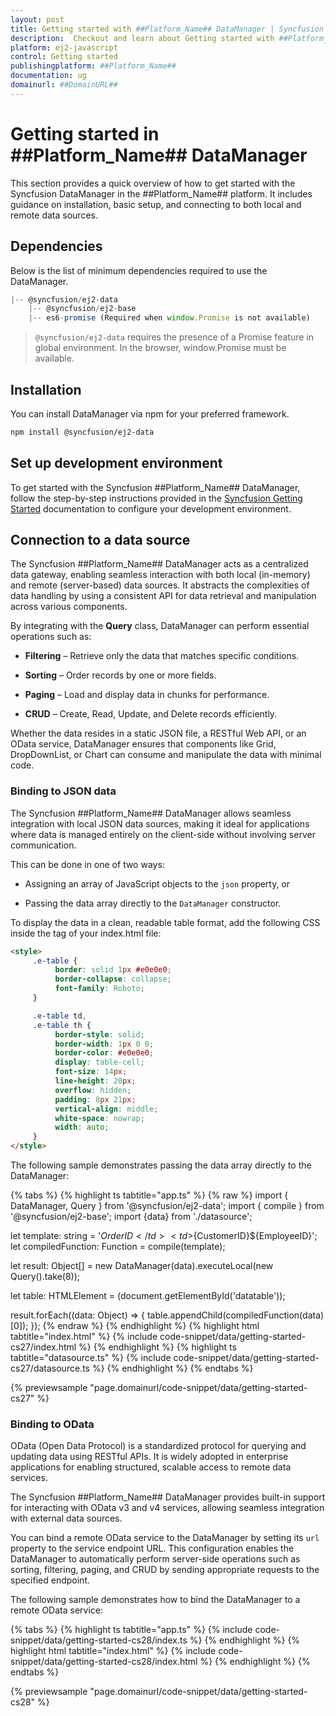 ```yaml
---
layout: post
title: Getting started with ##Platform_Name## DataManager | Syncfusion
description:  Checkout and learn about Getting started with ##Platform_Name## DataManager of Syncfusion Essential JS 2 and more details.
platform: ej2-javascript
control: Getting started 
publishingplatform: ##Platform_Name##
documentation: ug
domainurl: ##DomainURL##
---
```


# Getting started in ##Platform_Name## DataManager

This section provides a quick overview of how to get started with the Syncfusion DataManager in the ##Platform_Name## platform. It includes guidance on installation, basic setup, and connecting to both local and remote data sources.

## Dependencies

Below is the list of minimum dependencies required to use the DataManager.

```javascript
|-- @syncfusion/ej2-data
    |-- @syncfusion/ej2-base
    |-- es6-promise (Required when window.Promise is not available)
```

> `@syncfusion/ej2-data` requires the presence of a Promise feature in global environment. In the browser, window.Promise must be available.

## Installation

You can install DataManager via npm for your preferred framework.

```bash
npm install @syncfusion/ej2-data

```

## Set up development environment

To get started with the Syncfusion ##Platform_Name## DataManager, follow the step-by-step instructions provided in the [Syncfusion Getting Started](https://ej2.syncfusion.com/documentation/getting-started/quick-start) documentation to configure your development environment.

## Connection to a data source

The Syncfusion ##Platform_Name## DataManager acts as a centralized data gateway, enabling seamless interaction with both local (in-memory) and remote (server-based) data sources. It abstracts the complexities of data handling by using a consistent API for data retrieval and manipulation across various components.

By integrating with the **Query** class, DataManager can perform essential operations such as:

* **Filtering** – Retrieve only the data that matches specific conditions.

* **Sorting** – Order records by one or more fields.

* **Paging** – Load and display data in chunks for performance.

* **CRUD** – Create, Read, Update, and Delete records efficiently.

Whether the data resides in a static JSON file, a RESTful Web API, or an OData service, DataManager ensures that components like Grid, DropDownList, or Chart can consume and manipulate the data with minimal code.

### Binding to JSON data

The Syncfusion ##Platform_Name## DataManager allows seamless integration with local JSON data sources, making it ideal for applications where data is managed entirely on the client-side without involving server communication.

This can be done in one of two ways:

* Assigning an array of JavaScript objects to the `json` property, or

* Passing the data array directly to the `DataManager` constructor.

To display the data in a clean, readable table format, add the following CSS inside the <head> tag of your index.html file:

```html
<style>
     .e-table {
          border: solid 1px #e0e0e0;
          border-collapse: collapse;
          font-family: Roboto;
     }

     .e-table td,
     .e-table th {
          border-style: solid;
          border-width: 1px 0 0;
          border-color: #e0e0e0;
          display: table-cell;
          font-size: 14px;
          line-height: 20px;
          overflow: hidden;
          padding: 8px 21px;
          vertical-align: middle;
          white-space: nowrap;
          width: auto;
     }
</style>
``` 

The following sample demonstrates passing the data array directly to the DataManager:

{% tabs %}
{% highlight ts tabtitle="app.ts" %}
{% raw %}
import { DataManager, Query } from '@syncfusion/ej2-data';
import { compile } from '@syncfusion/ej2-base';
import {data} from './datasource';

let template: string = '<tr><td>${OrderID}</td><td>${CustomerID}</td><td>${EmployeeID}</td></tr>';
let compiledFunction: Function = compile(template);

let result: Object[] = new DataManager(data).executeLocal(new Query().take(8));

let table: HTMLElement = (<HTMLElement>document.getElementById('datatable'));

result.forEach((data: Object) => {
    table.appendChild(compiledFunction(data)[0]);
});
{% endraw %}
{% endhighlight %}
{% highlight html tabtitle="index.html" %}
{% include code-snippet/data/getting-started-cs27/index.html %}
{% endhighlight %}
{% highlight ts tabtitle="datasource.ts" %}
{% include code-snippet/data/getting-started-cs27/datasource.ts %}
{% endhighlight %}
{% endtabs %}
          
{% previewsample "page.domainurl/code-snippet/data/getting-started-cs27" %}

### Binding to OData

OData (Open Data Protocol) is a standardized protocol for querying and updating data using RESTful APIs. It is widely adopted in enterprise applications for enabling structured, scalable access to remote data services.

The Syncfusion ##Platform_Name## DataManager provides built-in support for interacting with OData v3 and v4 services, allowing seamless integration with external data sources.

You can bind a remote OData service to the DataManager by setting its `url` property to the service endpoint URL. This configuration enables the DataManager to automatically perform server-side operations such as sorting, filtering, paging, and CRUD by sending appropriate requests to the specified endpoint.

The following sample demonstrates how to bind the DataManager to a remote OData service:

{% tabs %}
{% highlight ts tabtitle="app.ts" %}
{% include code-snippet/data/getting-started-cs28/index.ts %}
{% endhighlight %}
{% highlight html tabtitle="index.html" %}
{% include code-snippet/data/getting-started-cs28/index.html %}
{% endhighlight %}
{% endtabs %}
          
{% previewsample "page.domainurl/code-snippet/data/getting-started-cs28" %}
